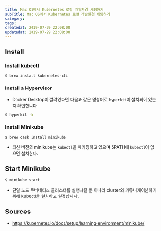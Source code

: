 ```yaml
---
title: Mac OS에서 Kubernetes 로컬 개발환경 세팅하기
subTitle: Mac OS에서 Kubernetes 로컬 개발환경 세팅하기
category: 
tags: 
createdat: 2019-07-29 22:08:00
updatedat: 2019-07-29 22:08:00
---
```


## Install

### Install kubectl

```bash
$ brew install kubernetes-cli
```

### Install a Hypervisor

* Docker Desktop이 깔려있다면 다음과 같은 명령어로 `hyperkit`이 설치되어 있는지
  확인합니다.

```bash
$ hyperkit -h
```

### Install Minikube

```bash
$ brew cask install minikube
```

* 최신 버전의 minikube는 `kubectl`을 패키징하고 있으며 $PATH에 `kubectl`이
  없으면 설치한다.

## Start Minikube

```bash
$ minikube start
```

* 단일 노드 쿠버네티스 클러스터를 실행시킬 뿐 아니라 cluster와 커뮤니케이션하기
  위해 kubectl을 설치하고 설정합니다.

## Sources

* <https://kubernetes.io/docs/setup/learning-environment/minikube/>
